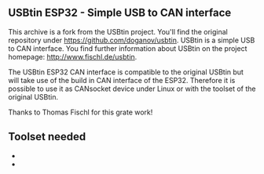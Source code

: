 USBtin ESP32 - Simple USB to CAN interface
------------------------------------

This archive is a fork from the USBtin project. You'll find the original repository under https://github.com/doganov/usbtin.
USBtin is a simple USB to CAN interface. You find further information about
USBtin on the project homepage: http://www.fischl.de/usbtin.

The USBtin ESP32 CAN interface is compatible to the original USBtin but will take use of the build in CAN interface of the ESP32. Therefore it is possible to use it as CANsocket device under Linux or with the toolset of the original USBtin. 

Thanks to Thomas Fischl for this grate work!

## Toolset needed

* [Arduino  IDE 1.8.8+]: https://www.arduino.cc/	"Arduino  IDE 1.8.8+"

* [Arduino core for ESP32 WiFi chip]: https://github.com/espressif/arduino-esp32	"Arduino core for ESP32 WiFi chip"

  

  